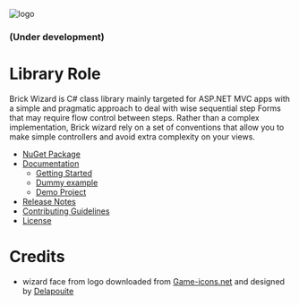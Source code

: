 ![logo](http://oi65.tinypic.com/2ibivxf.jpg)

### (Under development)

# Library Role
Brick Wizard is C# class library mainly  targeted for ASP.NET MVC apps with a simple and pragmatic approach
to deal with wise sequential step Forms that may require flow control  between steps. 
Rather than a complex implementation, Brick wizard rely on a set of conventions that allow you to make simple controllers
 and avoid extra complexity on your views.

- [NuGet Package](https://github.com/404)
- [Documentation](https://github.com/Brickable/BrickWizard/wiki)
  - [Getting Started](https://github.com/Brickable/BrickWizard/wiki)
  - [Dummy example](https://github.com/Brickable/BrickWizard/wiki/Dummy-scenario-Implementation)
  - [Demo Project](https://github.com/404)
- [Release Notes](https://github.com/404)
- [Contributing Guidelines](CONTRIBUTING.md)
- [License](LICENSE.md)

# Credits
- wizard face from logo downloaded from [Game-icons.net](http://game-icons.net/delapouite/originals/wizard-face.html) 
and designed by [Delapouite](http://delapouite.com) 





